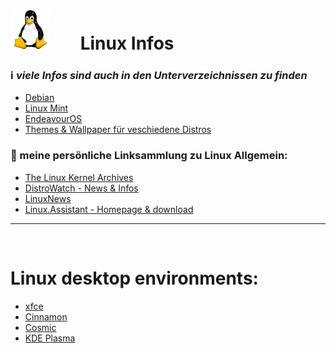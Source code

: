 # ![Linux](https://github.com/Michellesdreamplace/Linux_Infos/blob/main/pix/icons_64x64/Tux.png)⠀ ⠀Linux Infos
### ℹ️ *viele Infos sind auch in den Unterverzeichnissen zu finden*
- [Debian](https://github.com/Michellesdreamplace/Linux_Infos/blob/main/Debian/debian_info.md)
- [Linux Mint](https://github.com/Michellesdreamplace/Linux_Infos/blob/main/LinuxMint/linuxmint_info.md)
- [EndeavourOS](https://github.com/Michellesdreamplace/Linux_Infos/blob/main/EndeavourOS/endeavouros_info.md)
- [Themes & Wallpaper für veschiedene Distros](https://github.com/Michellesdreamplace/Linux_Infos/tree/main/Linux_Themes)
 ⠀ ⠀ ⠀ ⠀ ⠀ ⠀ 
 ⠀ ⠀ ⠀ ⠀ ⠀ ⠀ 
### 🔗 meine persönliche Linksammlung zu Linux Allgemein:
- [The Linux Kernel Archives](https://www.kernel.org/)
- [DistroWatch - News & Infos](https://distrowatch.com/)
- [LinuxNews](https://linuxnews.de/)
- [Linux.Assistant - Homepage & download](https://www.linux-assistant.org/)

______________________________________________________________________________________________________
 ⠀ ⠀ ⠀ ⠀ ⠀ ⠀ 
# Linux desktop environments:
- [xfce](https://xfce.org/)
- [Cinnamon](https://projects.linuxmint.com/cinnamon/)
- [Cosmic](https://system76.com/cosmic)
- [KDE Plasma](https://kde.org/de/)
